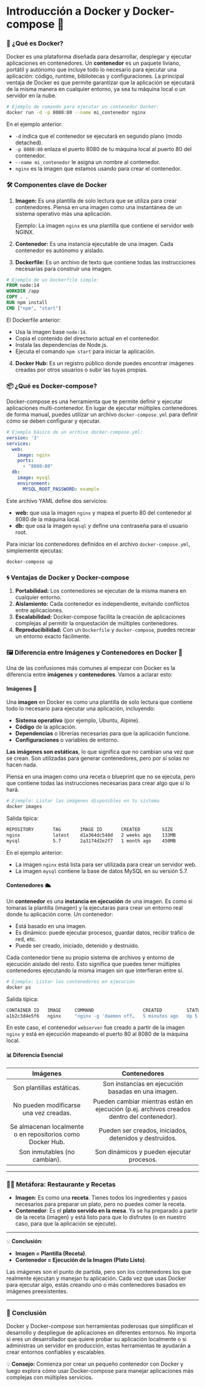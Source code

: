 # Introducción a Docker y Docker-compose 🚢

### 🚀 ¿Qué es Docker?

Docker es una plataforma diseñada para desarrollar, desplegar y ejecutar aplicaciones en contenedores. Un **contenedor** es un paquete liviano, portátil y autónomo que incluye todo lo necesario para ejecutar una aplicación: código, runtime, bibliotecas y configuraciones. La principal ventaja de Docker es que permite garantizar que la aplicación se ejecutará de la misma manera en cualquier entorno, ya sea tu máquina local o un servidor en la nube.

```bash
# Ejemplo de comando para ejecutar un contenedor Docker:
docker run -d -p 8080:80 --name mi_contenedor nginx
```

En el ejemplo anterior:

- `-d` indica que el contenedor se ejecutará en segundo plano (modo detached).
- `-p 8080:80` enlaza el puerto 8080 de tu máquina local al puerto 80 del contenedor.
- `--name mi_contenedor` le asigna un nombre al contenedor.
- `nginx` es la imagen que estamos usando para crear el contenedor.

### 🛠 Componentes clave de Docker
1. **Imagen:** Es una plantilla de solo lectura que se utiliza para crear contenedores. Piensa en una imagen como una instantánea de un sistema operativo más una aplicación.
   
   Ejemplo: La imagen `nginx` es una plantilla que contiene el servidor web NGINX.

2. **Contenedor:** Es una instancia ejecutable de una imagen. Cada contenedor es autónomo y aislado.

3. **Dockerfile:** Es un archivo de texto que contiene todas las instrucciones necesarias para construir una imagen. 

```dockerfile
# Ejemplo de un Dockerfile simple:
FROM node:14
WORKDIR /app
COPY . .
RUN npm install
CMD ["npm", "start"]
```
El Dockerfile anterior:

- Usa la imagen base `node:14`.
- Copia el contenido del directorio actual en el contenedor.
- Instala las dependencias de Node.js.
- Ejecuta el comando `npm start` para iniciar la aplicación.

4. **Docker Hub:** Es un registro público donde puedes encontrar imágenes creadas por otros usuarios o subir las tuyas propias.

### 📦 ¿Qué es Docker-compose?

Docker-compose es una herramienta que te permite definir y ejecutar aplicaciones multi-contenedor. En lugar de ejecutar múltiples contenedores de forma manual, puedes utilizar un archivo `docker-compose.yml` para definir cómo se deben configurar y ejecutar.

```yaml
# Ejemplo básico de un archivo docker-compose.yml:
version: '3'
services:
  web:
    image: nginx
    ports:
      - "8080:80"
  db:
    image: mysql
    environment:
      MYSQL_ROOT_PASSWORD: example
```

Este archivo YAML define dos servicios:

- **web:** que usa la imagen `nginx` y mapea el puerto 80 del contenedor al 8080 de la máquina local.
- **db:** que usa la imagen `mysql` y define una contraseña para el usuario root.

Para iniciar los contenedores definidos en el archivo `docker-compose.yml`, simplemente ejecutas:

```bash
docker-compose up
```

### 🌀 Ventajas de Docker y Docker-compose

1. **Portabilidad:** Los contenedores se ejecutan de la misma manera en cualquier entorno.
2. **Aislamiento:** Cada contenedor es independiente, evitando conflictos entre aplicaciones.
3. **Escalabilidad:** Docker-compose facilita la creación de aplicaciones complejas al permitir la orquestación de múltiples contenedores.
4. **Reproducibilidad:** Con un `Dockerfile` y `docker-compose`, puedes recrear un entorno exacto fácilmente.

### 🖼️ Diferencia entre Imágenes y Contenedores en Docker 🚢

Una de las confusiones más comunes al empezar con Docker es la diferencia entre **imágenes** y **contenedores**. Vamos a aclarar esto:

#### **Imágenes 📸**

Una **imagen** en Docker es como una plantilla de solo lectura que contiene todo lo necesario para ejecutar una aplicación, incluyendo:

- **Sistema operativo** (por ejemplo, Ubuntu, Alpine).
- **Código** de la aplicación.
- **Dependencias** o librerías necesarias para que la aplicación funcione.
- **Configuraciones** o variables de entorno.

**Las imágenes son estáticas**, lo que significa que no cambian una vez que se crean. Son utilizadas para generar contenedores, pero por sí solas no hacen nada. 

Piensa en una imagen como una receta o blueprint que no se ejecuta, pero que contiene todas las instrucciones necesarias para crear algo que sí lo hará.

```bash
# Ejemplo: Listar las imágenes disponibles en tu sistema
docker images
```

Salida típica:

```bash
REPOSITORY       TAG       IMAGE ID       CREATED        SIZE
nginx            latest    d1a364dc548d   2 weeks ago    133MB
mysql            5.7       2a3174d2e2f7   1 month ago    450MB
```

En el ejemplo anterior:

- La imagen `nginx` está lista para ser utilizada para crear un servidor web.
- La imagen `mysql` contiene la base de datos MySQL en su versión 5.7.

#### **Contenedores 🛳️**

Un **contenedor** es una **instancia en ejecución** de una imagen. Es como si tomaras la plantilla (imagen) y la ejecutaras para crear un entorno real donde tu aplicación corre. Un contenedor:

- Está basado en una imagen.
- Es dinámico: puede ejecutar procesos, guardar datos, recibir tráfico de red, etc.
- Puede ser creado, iniciado, detenido y destruido.

Cada contenedor tiene su propio sistema de archivos y entorno de ejecución aislado del resto. Esto significa que puedes tener múltiples contenedores ejecutando la misma imagen sin que interfieran entre sí.

```bash
# Ejemplo: Listar los contenedores en ejecución
docker ps
```

Salida típica:

```bash
CONTAINER ID   IMAGE     COMMAND                  CREATED         STATUS         PORTS                  NAMES
a1b2c3d4e5f6   nginx     "nginx -g 'daemon off…   5 minutes ago   Up 5 minutes   0.0.0.0:8080->80/tcp   webserver
```

En este caso, el contenedor `webserver` fue creado a partir de la imagen `nginx` y está en ejecución mapeando el puerto 80 al 8080 de la máquina local.

#### 📊 Diferencia Esencial

| **Imágenes** | **Contenedores** |
|:------------:|:----------------:|
| Son plantillas estáticas. | Son instancias en ejecución basadas en una imagen. |
| No pueden modificarse una vez creadas. | Pueden cambiar mientras están en ejecución (p.ej. archivos creados dentro del contenedor). |
| Se almacenan localmente o en repositorios como Docker Hub. | Pueden ser creados, iniciados, detenidos y destruidos. |
| Son inmutables (no cambian). | Son dinámicos y pueden ejecutar procesos. |

---

### 🧑‍🍳 **Metáfora: Restaurante y Recetas**

- **Imagen**: Es como una **receta**. Tienes todos los ingredientes y pasos necesarios para preparar un plato, pero no puedes comer la receta.
- **Contenedor**: Es el **plato servido en la mesa**. Ya se ha preparado a partir de la receta (imagen) y está listo para que lo disfrutes (o en nuestro caso, para que la aplicación se ejecute).

---

💡 **Conclusión**:

- **Imagen = Plantilla (Receta)**.
- **Contenedor = Ejecución de la Imagen (Plato Listo)**.

Las imágenes son el punto de partida, pero son los contenedores los que realmente ejecutan y manejan tu aplicación. Cada vez que usas Docker para ejecutar algo, estás creando uno o más contenedores basados en imágenes preexistentes.

---

### 🎯 Conclusión

Docker y Docker-compose son herramientas poderosas que simplifican el desarrollo y despliegue de aplicaciones en diferentes entornos. No importa si eres un desarrollador que quiere probar su aplicación localmente o si administras un servidor en producción, estas herramientas te ayudarán a crear entornos confiables y escalables.

💡 **Consejo:** Comienza por crear un pequeño contenedor con Docker y luego explora cómo usar Docker-compose para manejar aplicaciones más complejas con múltiples servicios.
